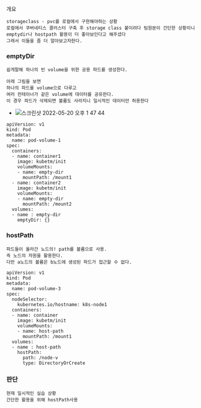 개요 
```
storageclass - pvc를 로컬에서 구현해야하는 상황
로컬에서 쿠버네티스 클러스터 구축 후 storage class 붙이려다 팀원분이 간단한 상황이니 emptydir나 hostpath 활용이 더 좋아보인다고 해주셨다
그래서 이들을 좀 더 알아보고자한다.
```

### emptyDir
```
쉽게말해 하나의 빈 volume을 위한 공용 파드를 생성한다.

아래 그림을 보면 
하나의 파드를 volume으로 다루고
여러 컨테이너가 같은 volume에 데이터를 공유한다.
이 경우 파드가 삭제되면 볼륨도 사라지니 일시적인 데이터만 허용한다
```
- ![스크린샷 2022-05-20 오후 1 47 44](https://user-images.githubusercontent.com/62214428/169452558-95b27f01-b7de-4121-a7e1-5a336d07e936.png)
```
apiVersion: v1
kind: Pod
metadata:
  name: pod-volume-1
spec:
  containers:
  - name: container1
    image: kubetm/init
    volumeMounts:
    - name: empty-dir
      mountPath: /mount1
  - name: container2
    image: kubetm/init
    volumeMounts:
    - name: empty-dir
      mountPath: /mount2
  volumes:
  - name : empty-dir
    emptyDir: {}
```

### hostPath
```
파드들이 올라간 노드의! path를 볼륨으로 사용. 
즉 노드의 자원을 활용한다.
다만 a노드의 볼륨은 b노드에 생성된 파드가 접근할 수 없다.
```
```
apiVersion: v1
kind: Pod
metadata:
  name: pod-volume-3
spec:
  nodeSelector:
    kubernetes.io/hostname: k8s-node1
  containers:
  - name: container
    image: kubetm/init
    volumeMounts:
    - name: host-path
      mountPath: /mount1
  volumes:
  - name : host-path
    hostPath:
      path: /node-v
      type: DirectoryOrCreate
```

### 판단
```
현재 일시적인 실습 상황
간단한 활용을 위해 hostPath사용
```
